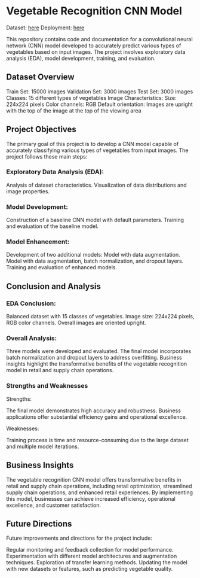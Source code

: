 # Vegetable Recognition CNN Model

Dataset: [here](https://www.kaggle.com/datasets/misrakahmed/vegetable-image-dataset)
Deployment: [here](https://huggingface.co/spaces/irvandhistanly/gc7)

This repository contains code and documentation for a convolutional neural network (CNN) model developed to accurately predict various types of vegetables based on input images. The project involves exploratory data analysis (EDA), model development, training, and evaluation.

## Dataset Overview
Train Set: 15000 images
Validation Set: 3000 images
Test Set: 3000 images
Classes: 15 different types of vegetables
Image Characteristics:
Size: 224x224 pixels
Color channels: RGB
Default orientation: Images are upright with the top of the image at the top of the viewing area

## Project Objectives
The primary goal of this project is to develop a CNN model capable of accurately classifying various types of vegetables from input images. The project follows these main steps:

### Exploratory Data Analysis (EDA):

Analysis of dataset characteristics.
Visualization of data distributions and image properties.

### Model Development:

Construction of a baseline CNN model with default parameters.
Training and evaluation of the baseline model.

### Model Enhancement:

Development of two additional models:
Model with data augmentation.
Model with data augmentation, batch normalization, and dropout layers.
Training and evaluation of enhanced models.

## Conclusion and Analysis
### EDA Conclusion:

Balanced dataset with 15 classes of vegetables.
Image size: 224x224 pixels, RGB color channels.
Overall images are oriented upright.

### Overall Analysis:

Three models were developed and evaluated.
The final model incorporates batch normalization and dropout layers to address overfitting.
Business insights highlight the transformative benefits of the vegetable recognition model in retail and supply chain operations.

### Strengths and Weaknesses
Strengths:

The final model demonstrates high accuracy and robustness.
Business applications offer substantial efficiency gains and operational excellence.

Weaknesses:

Training process is time and resource-consuming due to the large dataset and multiple model iterations.

## Business Insights
The vegetable recognition CNN model offers transformative benefits in retail and supply chain operations, including retail optimization, streamlined supply chain operations, and enhanced retail experiences. By implementing this model, businesses can achieve increased efficiency, operational excellence, and customer satisfaction.

## Future Directions
Future improvements and directions for the project include:

Regular monitoring and feedback collection for model performance.
Experimentation with different model architectures and augmentation techniques.
Exploration of transfer learning methods.
Updating the model with new datasets or features, such as predicting vegetable quality.
